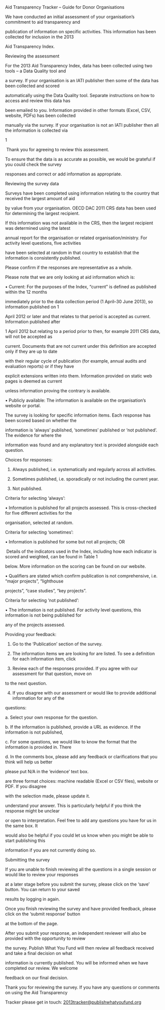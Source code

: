 Aid Transparency Tracker – Guide for Donor Organisations



We have conducted an initial assessment of your organisation’s commitment to aid transparency and 



publication of information on specific activities. This information has been collected for inclusion in the 2013 



Aid Transparency Index.



Reviewing the assessment



For the 2013 Aid Transparency Index, data has been collected using two tools – a Data Quality tool and 



a survey. If your organisation is an IATI publisher then some of the data has been collected and scored 



automatically using the Data Quality tool. Separate instructions on how to access and review this data has 



been emailed to you. Information provided in other formats (Excel, CSV, website, PDFs) has been collected 



manually via the survey. If your organisation is not an IATI publisher then all the information is collected via 



1



 Thank you for agreeing to review this assessment. 



To ensure that the data is as accurate as possible, we would be grateful if you could check the survey 



responses and correct or add information as appropriate.



Reviewing the survey data



Surveys have been completed using information relating to the country that received the largest amount of aid 



by value from your organisation. OECD DAC 2011 CRS data has been used for determining the largest recipient. 



If this information was not available in the CRS, then the largest recipient was determined using the latest 



annual report for the organisation or related organisation/ministry. For activity level questions, five activities 



have been selected at random in that country to establish that the information is consistently published. 



Please confirm if the responses are representative as a whole.



Please note that we are only looking at aid information which is:



• Current: For the purposes of the Index, “current” is defined as published within the 12 months 



immediately prior to the data collection period (1 April–30 June 2013), so information published on 1 



April 2012 or later and that relates to that period is accepted as current. Information published after 



1 April 2012 but relating to a period prior to then, for example 2011 CRS data, will not be accepted as 



current. Documents that are not current under this definition are accepted only if they are up to date 



with their regular cycle of publication (for example, annual audits and evaluation reports) or if they have 



explicit extensions written into them. Information provided on static web pages is deemed as current 



unless information proving the contrary is available.



• Publicly available: The information is available on the organisation’s website or portal. 



The survey is looking for specific information items. Each response has been scored based on whether the 



information is ‘always’ published, ‘sometimes’ published or ‘not published’. The evidence for where the 



information was found and any explanatory text is provided alongside each question.



Choices for responses:



1. Always published, i.e. systematically and regularly across all activities. 



2. Sometimes published, i.e. sporadically or not including the current year.



3. Not published.



Criteria for selecting ‘always’:



• Information is published for all projects assessed. This is cross-checked for five different activities for the 



organisation, selected at random.



Criteria for selecting ‘sometimes’:



• Information is published for some but not all projects; OR



 Details of the indicators used in the Index, including how each indicator is scored and weighted, can be found in Table 1 



below. More information on the scoring can be found on our website.



• Qualifiers are stated which confirm publication is not comprehensive, i.e. “major projects”, “lighthouse 



projects”, “case studies”, “key projects”.



Criteria for selecting ‘not published’:



• The information is not published. For activity level questions, this information is not being published for 



any of the projects assessed.



Providing your feedback:



1. Go to the ‘Publication’ section of the survey.



2. The information items we are looking for are listed. To see a definition for each information item, click 



3. Review each of the responses provided. If you agree with our assessment for that question, move on 



to the next question.



4. If you disagree with our assessment or would like to provide additional information for any of the 



questions:



a. Select your own response for the question.



b. If the information is published, provide a URL as evidence. If the information is not published, 



c. For some questions, we would like to know the format that the information is provided in. There 



d. In the comments box, please add any feedback or clarifications that you think will help us better 



please put N/A in the ‘evidence’ text box.



are three format choices: machine readable (Excel or CSV files), website or PDF. If you disagree 



with the selection made, please update it.



understand your answer. This is particularly helpful if you think the response might be unclear 



or open to interpretation. Feel free to add any questions you have for us in the same box. It 



would also be helpful if you could let us know when you might be able to start publishing this 



information if you are not currently doing so.



Submitting the survey



If you are unable to finish reviewing all the questions in a single session or would like to review your responses 



at a later stage before you submit the survey, please click on the ‘save’ button. You can return to your saved 



results by logging in again. 



Once you finish reviewing the survey and have provided feedback, please click on the ‘submit response’ button 



at the bottom of the page.



After you submit your response, an independent reviewer will also be provided with the opportunity to review 



the survey. Publish What You Fund will then review all feedback received and take a final decision on what 



information is currently published. You will be informed when we have completed our review. We welcome 



feedback on our final decision. 



Thank you for reviewing the survey. If you have any questions or comments on using the Aid Transparency 



Tracker please get in touch: 2013tracker@publishwhatyoufund.org